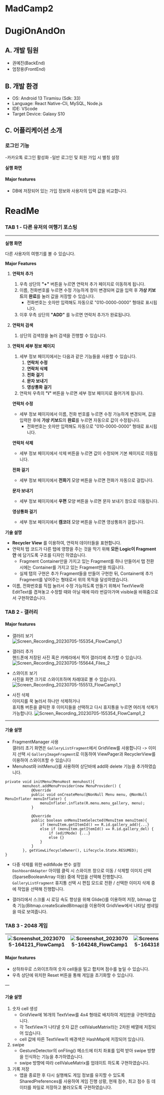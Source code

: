 # MadCamp2

# DugiOnAndOn

## A. 개발 팀원

- 권예진(BackEnd)
- 엄창용(FrontEnd)

## B. 개발 환경

- OS: Android 13 Tiramisu (Sdk: 33)
- Language: React Native-Cli, MySQL, Node.js
- IDE: VScode
- Target Device: Galaxy S10

## C. 어플리케이션 소개

### 로그인 기능

-카카오톡 로그인 활성화
-일반 로그인 및 회원 가입 시 별칭 설정

**실행 화면**


#### Major features

- DB에 저장되어 있는 가입 정보와 사용자의 입력 값을 비교합니다.

# ReadMe

### TAB 1 - 다른 유저의 여행기 포스팅

---

**실행 화면**

다른 사용자의 여행기를 볼 수 있습니다.


**Major Features**

1. **연락처 추가**
   1. 우측 상단의 __"+"__ 버튼을 누르면 연락처 추가 페이지로 이동하게 됩니다.
   2. 이름, 전화번호를 누르면 수정 가능하게 창이 변경되며 값을 입력 후 **가상 키보드**의 **완료**를 눌러 값을 저장할 수 있습니다.
      - 전화번호는 숫자만 입력해도 자동으로 "010-0000-0000" 형태로 표시됩니다.
   4. 이후 우측 상단의 __"ADD"__ 를 누르면 연락처 추가가 완료됩니다.
2. **연락처 검색**
   1. 상단의 검색창을 눌러 검색을 진행할 수 있습니다.
3. **연락처 세부 정보 페이지**

   1. 세부 정보 페이지에서는 다음과 같은 기능들을 사용할 수 있습니다.
      1. **연락처 수정**
      2. **연락처 삭제**
      3. **전화 걸기**
      4. **문자 보내기**
      5. **영상통화 걸기**
   2. 연락처 우측의 __"i"__ 버튼을 누르면 세부 정보 페이지로 들어가게 됩니다.

   **연락처 수정**

   - 세부 정보 페이지에서 이름, 전화 번호를 누르면 수정 가능하게 변경되며, 값을 입력한 후에 **가상 키보드**의 **완료**를 누르면 자동으로 값이 수정됩니다.
      - 전화번호는 숫자만 입력해도 자동으로 "010-0000-0000" 형태로 표시됩니다.

   **연락처 삭제**

   - 세부 정보 페이지에서 삭제 버튼을 누르면 값이 수정되며 기본 페이지로 이동됩니다.

   **전화 걸기**

   - 세부 정보 페이지에서 __전화기__ 모양 버튼을 누르면 전화가 자동으로 걸립니다.

   **문자 보내기**

   - 세부 정보 페이지에서 __우편__ 모양 버튼을 누르면 문자 보내기 창으로 이동됩니다.

   **영상통화 걸기**

   - 세부 정보 페이지에서 __캠코더__ 모양 버튼을 누르면 영상통화가 걸립니다.

**기술 설명**

- __Recycler View__ 를 이용하여, 연락처 데이터들을 표현합니다.
- 연락처 탭 코드가 다른 탭에 영향을 주는 것을 막기 위해 __모든 Logic이 Fragment 안__ 에 담기도록 구조를 디자인 하였습니다.
  - Fragment Container만을 가지고 있는 Fragment를 하나 만들어서 탭 전환 시에는 Container를 가지고 있는 Fragment만을 띄웁니다.
  - 실제 탭의 구현은 추가 Fragment들을 만들어 구현한 뒤, Container에 추가 Fragment를 넣어주는 형태로서 위의 목적을 달성하였습니다.
- 이름, 전화번호를 직접 눌러서 수정 가능하도록 만들기 위해서 TextView와 EditText를 겹쳐놓고 수정할 때와 아닐 때에 따라 번갈아가며 visible을 바꿔줌으로서 구현하였습니다.

### TAB 2 - 갤러리
#### Major features
* 갤러리 보기  
  ![Screen_Recording_20230705-155354_FlowCamp1_1](https://github.com/jihwan01/FlowCamp1/assets/39901387/35973a99-ffb6-41b4-bac6-ae2d9b49184c)

* 갤러리 추가   
핸드폰에 저장된 사진 혹은 카메라에서 찍어 갤러리에 추가할 수 있습니다.  
![Screen_Recording_20230705-155644_Files_2](https://github.com/jihwan01/FlowCamp1/assets/39901387/5117a9ab-6623-40ab-b249-1310fcaabb90)


* 스와이프 보기  
사진을 화면 크기로 스와이프하며 차례대로 볼 수 있습니다.  
![Screen_Recording_20230705-155513_FlowCamp1_1](https://github.com/jihwan01/FlowCamp1/assets/39901387/4b59d3ae-22d0-4d11-a893-e2ec37394fa8)

* 사진 삭제  
이미지를 꾹 눌러서 하나만 삭제하거나  
휴지통 버튼을 클릭한 후 이미지들을 선택하고 다시 휴지통을 누르면 여러개 삭제가 가능합니다.
![Screen_Recording_20230705-155354_FlowCamp1_2](https://github.com/jihwan01/FlowCamp1/assets/39901387/5d895fc6-46cc-4fe5-9da6-f2c16a56122e)

___
#### 기술 설명
* FragmentManager 사용  
갤러리 초기 화면은 ``GalleryListFragment``에서 GridView를 사용합니다
 ->  이미지 선택 시 ``GalleryImageFragment``로 이동하여 ViewPager과 RecyclerView를 이용하여 스와이프할 수 있습니다
* Menuhost와 initMenu()를 사용하여 상단바에 add와 delete 기능을 추가하였습니다.
```
private void initMenu(MenuHost menuhost){
        menuhost.addMenuProvider(new MenuProvider() {
            @Override
            public void onCreateMenu(@NonNull Menu menu, @NonNull MenuInflater menuInflater) {
                menuInflater.inflate(R.menu.menu_gallery, menu);
            }

            @Override
            public boolean onMenuItemSelected(MenuItem menuItem){
                if (menuItem.getItemId() == R.id.gallery_add){...}
                else if (menuItem.getItemId() == R.id.gallery_del) {
                    if (editMode) {...}
                    else {}
                }
            }
        }, getViewLifecycleOwner(), Lifecycle.State.RESUMED);
}
```


* 다중 삭제를 위한 editMode 변수 설정  
``DashboardAdapter`` 아이템 클릭 시 스와이프 창으로 이동 / 삭제할 이미지 선택 (SparseBooleanArray 이용) 중에 작업을 선택해 진행합니다. ``GalleryListFragment`` 휴지통 선택 시 편집 모드로 전환 / 선택한 이미지 삭제 중에 작업을 선택해 진행합니다.

* 갤러리에서 스크롤 시 로딩 속도 향상을 위해 Glide()를 이용하여 저장, bitmap 압축 기능(Bitmap.createScaledBitmap)을 이용하여 GridView에서 나타날 썸네일을 따로 보여줍니다.


### TAB 3 - 2048 게임
|![Screenshot_20230705-164121_FlowCamp1](https://github.com/jihwan01/FlowCamp1/assets/98662998/f17538b0-6d72-42e4-a63b-2de190c3b840)|![Screenshot_20230705-164248_FlowCamp1](https://github.com/jihwan01/FlowCamp1/assets/98662998/cbc14304-fa5b-4c1e-80f9-68c56089fdbf)|![Screenshot_20230705-164318_FlowCamp1](https://github.com/jihwan01/FlowCamp1/assets/98662998/131525f5-3584-45dd-835e-52626290b778)|
| ------ | ------ | ------ |
#### Major features

- 상하좌우로 스와이프하여 숫자 cell들을 밀고 합치며 점수를 높일 수 있습니다.
- 우측 상단에 위치한 Reset 버튼을 통해 게임을 초기화할 수 있습니다.

—

#### 기술 설명

1. 숫자 cell 생성
   - GridView에 16개의 TextView를 4x4 형태로 배치하여 게임판을 구현하였습니다.
   - 각 TextView가 나타낼 숫자 값은 cellValueMatrix라는 2차원 배열에 저장되어 있습니다.
   - cell 값에 따른 TextView의 배경색은 HashMap에 저장되어 있습니다.
2. swipe
   - GestureDetector의 onFling() 메소드에 터치 좌표를 입력 받아 swipe 방향을 인식하는 기능을 추가하였습니다.
   - swipe 방향에 따라 cellValueMatrix를 업데이트 하도록 구현하였습니다.
3. 기록 저장
   - 앱을 종료한 후 다시 실행해도 게임 정보를 유지할 수 있도록 SharedPreferences를 사용하여 게임 진행 상황, 현재 점수, 최고 점수 등 데이터를 파일로 저장하고 불러오도록 구현하였습니다.

